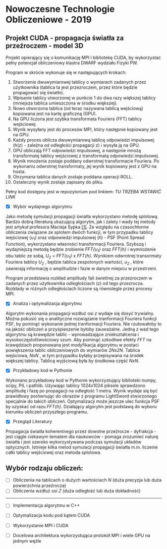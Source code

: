 # Nowoczesne Technologie Obliczeniowe - 2019
## Projekt CUDA - propagacja światła za przeźroczem - model 3D

Projekt opierający się o komunikację MPI i bibliotekę CUDA, by wykorzystać pełny potencjał obliczeniowy klastra DWARF wydziału Fizyki PW. <br />

Program w skrócie wykonuje się w następujących krokach:
1.  Stworzenie dwuwymiarowej tablicy o wymiarach zadanych przez użytkownika (tablica ta jest przezroczem, przez które będzie propagować się światło).
2.  Wpisanie tablicy utworzonej w punkcie 1 do dwa razy większej tablicy (mniejsza tablica umieszczona w środku większej).
3.  Nowo utworzona tablica (od teraz nazywana tablicą wejściową) kopiowana jest na kartę graficzną (GPU).
4.  Na GPU liczona jest szybka transformata Fouriera (FFT) tablicy wejściowej.
5.  Wynik wysyłany jest do procesów MPI, który następnie kopiowany jest na GPU.
6.  Każdy proces oblicza dwuwymiarową tablicę odpowiedzi impulsowej (h(z) - zależna od odległości propagacji z) i wysyła ją na GPU.
7.  GPU obliczają FFT odpowiedzi impulsowej, a następnie mnożą transformatę tablicy wejściowej z transformatą odpowiedzi impulsowej.
8.  Wynik mnożenia zostaje poddany odwrotnej transformacie Fouriera. Po wykonaniu odwrotnej transformaty, jej wynik kopiowany jest z GPU na hosta.
9.  Otrzymana tablica danych zostaje poddana operacji ROLL. 
10. Ostateczny wynik zostaje zapisany do pliku.

Pełny kod dostępny jest w repozytorium pod linkiem: *TU TRZEBA WSTAWIĆ LINK*

* [x] Wybór wydajnego algorytmu

Jako metodę symulacji propagacji światła wykorzystano metodę splotową. Bardzo dobrą literaturą ukazującą algorytm, jak i zalety i wady tej metody jest artykuł profesora Macieja Sypka [[1]](https://gitlab.com/SimonPW/nto-2019/blob/master/B_01_199504_OptComm.PDF). Ze względu na czasochłonne obliczenia związane ze splotem dwóch funkcji, w tym przypadku tablicy wejściowej (u<sub>1</sub>) oraz odpowiedzi impulsowej (*h*) - PSF (Point Spread Function), wykorzystano własności transformacji Fouriera. Szybszą i wydajniejszą metodą będzie zrobienie *FFT{u<sub>1</sub>}* oraz *FFT{h}* i wymnożenie obu tablic ze sobą, *U<sub>2</sub>* = *FFT{u<sub>1</sub>}* x *FFT{h}*. Wynikiem odwrotnej transormaty Fouriera  tablicy *U<sub>2</sub>* , będzie tablica zespolonych wartości, *u<sub>2</sub>* , które zawierają informację o amplitudzie i fazie w danym miejscu w przestrzeni. <br />

Program przedstawia rozkład amplitudy fali świetlnej za przezroczem w zadanych przez użytkownika odległościach (z) od tego przezrocza. Rozkłady w różnych odległościach liczone są równolegle przez procesy MPI.

* [x] Analiza i optymalizacja algorytmu

Algorytm wykonania propagacji wzdłuż osi *z* wydaje się dosyć trywialny. Można pokusić się o analityczne rozwiązanie tranformacji Fouriera funkcji PSF, by pominąć wykonanie jednej tranformacji Fouriera. Nie rzutowałoby to na jakość obliczeń a przyśpieszenie byłoby zauważalne. 
Jedną z wad tego algorytmu są krawędzie tablic - wprowadzające zniekształcenia i wysokoczęstotliwościowy szum. Aby pominąć szkodliwe efekty *FFT* na krawędziach proponowana jest modyfikacja algorytmu w postaci powiększenia tablic obliczeniowych do wymiarów *2Nx2N*. Tablica wejściowa, *NxN* , w tym przypadku byłaby przepisywana na środek większej tablicy. Tablicą wyjściową była by środkowa część *NxN*.

* [x] Przykładowy kod w Pythonie

Wykonano przykładowy kod w Pythonie wykorzystujący biblioteki numpy, scipy, PIL i pathlib. Używając tablicy 1024x1024 piksele sprawdzono amplitudę i fazę po propagacji na odległość 1 metra. Wynik wydaje się być prawidłowy porównując do obrazów z programu LightSword stworzonego specjalnie do takich obliczeń.
Optymalizacji może jeszcze ulec funkcja PSF by uzyskać od razu *FFT{h}*. Działający algorytm jest podstawą do wyboru kierunku obliczeń przyszłego programu.

* [x] Przegląd Literatury

Propagacja światła koherentnego przez dowolne przeźrocze - dyfrakcja - jest ciągle ciekawym tematem dla naukowców - pomaga zrozumieć naturę światła i jest szeroko wykorzystywana podczas symulacji układów optycznych. 
Istnieje kilka metod symulacji propagacji światła m.in. liczenie całki tablicy wejściowej oraz metoda splotowa.

## Wybór rodzaju obliczeń: 
* [ ] Obliczenia na tablicach o dużych wartościach *N* (duża precyzja lub duża powierzchnia przeźrocza)
* [ ] Obliczenia wzdłuż osi *Z* (duża odległość lub duża dokładność)
____________________________________________________________________________________________________________

* [ ] Implementacja algorytmu w C++

* [ ] Optymalizacja kodu pod kątem CUDA

* [ ] Wykorzystanie MPI i CUDA

* [ ] Docelowa architektura wykorzystująca protokół MPI i wiele GPU na jednym węźle


